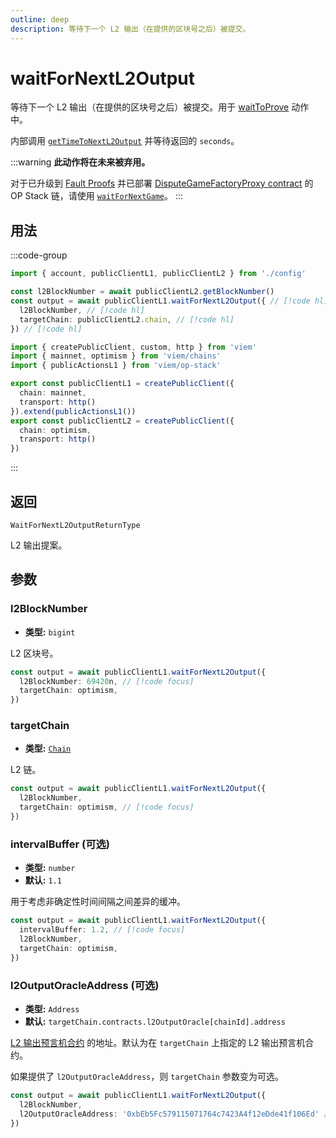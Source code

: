 ```yaml
---
outline: deep
description: 等待下一个 L2 输出（在提供的区块号之后）被提交。
---
```


# waitForNextL2Output

等待下一个 L2 输出（在提供的区块号之后）被提交。用于 [waitToProve](/op-stack/actions/waitToProve) 动作中。

内部调用 [`getTimeToNextL2Output`](/op-stack/actions/getTimeToNextL2Output) 并等待返回的 `seconds`。

:::warning
**此动作将在未来被弃用。**

对于已升级到 [Fault Proofs](https://docs.optimism.io/stack/protocol/fault-proofs/overview) 并已部署 [DisputeGameFactoryProxy contract](https://github.com/ethereum-optimism/superchain-registry/blob/main/superchain/extra/addresses/addresses.json) 的 OP Stack 链，请使用 [`waitForNextGame`](/op-stack/actions/waitForNextGame)。
:::

## 用法

:::code-group

```ts [example.ts]
import { account, publicClientL1, publicClientL2 } from './config'

const l2BlockNumber = await publicClientL2.getBlockNumber()
const output = await publicClientL1.waitForNextL2Output({ // [!code hl]
  l2BlockNumber, // [!code hl]
  targetChain: publicClientL2.chain, // [!code hl]
}) // [!code hl]
```

```ts [config.ts]
import { createPublicClient, custom, http } from 'viem'
import { mainnet, optimism } from 'viem/chains'
import { publicActionsL1 } from 'viem/op-stack'

export const publicClientL1 = createPublicClient({
  chain: mainnet,
  transport: http()
}).extend(publicActionsL1())
export const publicClientL2 = createPublicClient({
  chain: optimism,
  transport: http()
})
```

:::

## 返回

`WaitForNextL2OutputReturnType`

L2 输出提案。

## 参数

### l2BlockNumber

- **类型:** `bigint`

L2 区块号。

```ts
const output = await publicClientL1.waitForNextL2Output({ 
  l2BlockNumber: 69420n, // [!code focus]
  targetChain: optimism, 
}) 
```

### targetChain

- **类型:** [`Chain`](/docs/glossary/types#chain)

L2 链。

```ts
const output = await publicClientL1.waitForNextL2Output({
  l2BlockNumber,
  targetChain: optimism, // [!code focus]
})
```

### intervalBuffer (可选)

- **类型:** `number`
- **默认:** `1.1`

用于考虑非确定性时间间隔之间差异的缓冲。

```ts
const output = await publicClientL1.waitForNextL2Output({
  intervalBuffer: 1.2, // [!code focus]
  l2BlockNumber,
  targetChain: optimism, 
}) 
```

### l2OutputOracleAddress (可选)

- **类型:** `Address`
- **默认:** `targetChain.contracts.l2OutputOracle[chainId].address`

[L2 输出预言机合约](https://github.com/ethereum-optimism/optimism/blob/develop/packages/contracts-bedrock/src/L1/L2OutputOracle.sol) 的地址。默认为在 `targetChain` 上指定的 L2 输出预言机合约。

如果提供了 `l2OutputOracleAddress`，则 `targetChain` 参数变为可选。

```ts
const output = await publicClientL1.waitForNextL2Output({
  l2BlockNumber,
  l2OutputOracleAddress: '0xbEb5Fc579115071764c7423A4f12eDde41f106Ed' // [!code focus]
})
```